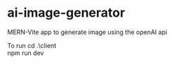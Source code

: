 # ai-image-generator
MERN-Vite app to generate image using the openAI api

To run
   cd .\client\
    npm run dev
